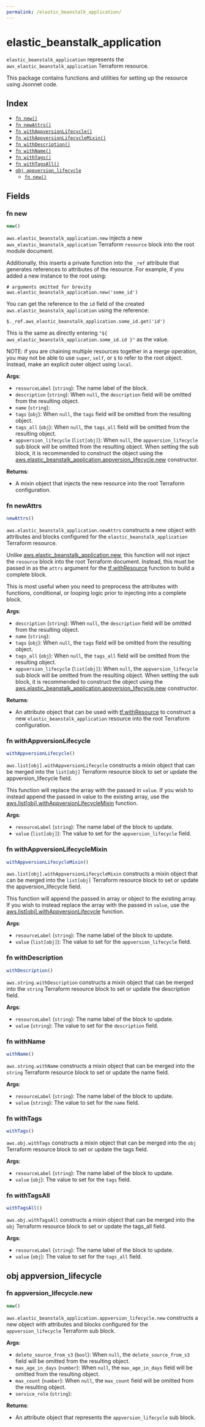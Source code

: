 ```yaml
---
permalink: /elastic_beanstalk_application/
---
```


# elastic_beanstalk_application

`elastic_beanstalk_application` represents the `aws_elastic_beanstalk_application` Terraform resource.



This package contains functions and utilities for setting up the resource using Jsonnet code.


## Index

* [`fn new()`](#fn-new)
* [`fn newAttrs()`](#fn-newattrs)
* [`fn withAppversionLifecycle()`](#fn-withappversionlifecycle)
* [`fn withAppversionLifecycleMixin()`](#fn-withappversionlifecyclemixin)
* [`fn withDescription()`](#fn-withdescription)
* [`fn withName()`](#fn-withname)
* [`fn withTags()`](#fn-withtags)
* [`fn withTagsAll()`](#fn-withtagsall)
* [`obj appversion_lifecycle`](#obj-appversion_lifecycle)
  * [`fn new()`](#fn-appversion_lifecyclenew)

## Fields

### fn new

```ts
new()
```


`aws.elastic_beanstalk_application.new` injects a new `aws_elastic_beanstalk_application` Terraform `resource`
block into the root module document.

Additionally, this inserts a private function into the `_ref` attribute that generates references to attributes of the
resource. For example, if you added a new instance to the root using:

    # arguments omitted for brevity
    aws.elastic_beanstalk_application.new('some_id')

You can get the reference to the `id` field of the created `aws.elastic_beanstalk_application` using the reference:

    $._ref.aws_elastic_beanstalk_application.some_id.get('id')

This is the same as directly entering `"${ aws_elastic_beanstalk_application.some_id.id }"` as the value.

NOTE: if you are chaining multiple resources together in a merge operation, you may not be able to use `super`, `self`,
or `$` to refer to the root object. Instead, make an explicit outer object using `local`.

**Args**:
  - `resourceLabel` (`string`): The name label of the block.
  - `description` (`string`):  When `null`, the `description` field will be omitted from the resulting object.
  - `name` (`string`): 
  - `tags` (`obj`):  When `null`, the `tags` field will be omitted from the resulting object.
  - `tags_all` (`obj`):  When `null`, the `tags_all` field will be omitted from the resulting object.
  - `appversion_lifecycle` (`list[obj]`):  When `null`, the `appversion_lifecycle` sub block will be omitted from the resulting object. When setting the sub block, it is recommended to construct the object using the [aws.elastic_beanstalk_application.appversion_lifecycle.new](#fn-appversion_lifecyclenew) constructor.

**Returns**:
- A mixin object that injects the new resource into the root Terraform configuration.


### fn newAttrs

```ts
newAttrs()
```


`aws.elastic_beanstalk_application.newAttrs` constructs a new object with attributes and blocks configured for the `elastic_beanstalk_application`
Terraform resource.

Unlike [aws.elastic_beanstalk_application.new](#fn-new), this function will not inject the `resource`
block into the root Terraform document. Instead, this must be passed in as the `attrs` argument for the
[tf.withResource](https://github.com/tf-libsonnet/core/tree/main/docs#fn-withresource) function to build a complete block.

This is most useful when you need to preprocess the attributes with functions, conditional, or looping logic prior to
injecting into a complete block.

**Args**:
  - `description` (`string`):  When `null`, the `description` field will be omitted from the resulting object.
  - `name` (`string`): 
  - `tags` (`obj`):  When `null`, the `tags` field will be omitted from the resulting object.
  - `tags_all` (`obj`):  When `null`, the `tags_all` field will be omitted from the resulting object.
  - `appversion_lifecycle` (`list[obj]`):  When `null`, the `appversion_lifecycle` sub block will be omitted from the resulting object. When setting the sub block, it is recommended to construct the object using the [aws.elastic_beanstalk_application.appversion_lifecycle.new](#fn-appversion_lifecyclenew) constructor.

**Returns**:
  - An attribute object that can be used with [tf.withResource](https://github.com/tf-libsonnet/core/tree/main/docs#fn-withresource) to construct a new `elastic_beanstalk_application` resource into the root Terraform configuration.


### fn withAppversionLifecycle

```ts
withAppversionLifecycle()
```

`aws.list[obj].withAppversionLifecycle` constructs a mixin object that can be merged into the `list[obj]`
Terraform resource block to set or update the appversion_lifecycle field.

This function will replace the array with the passed in `value`. If you wish to instead append the
passed in value to the existing array, use the [aws.list[obj].withAppversionLifecycleMixin](TODO) function.


**Args**:
  - `resourceLabel` (`string`): The name label of the block to update.
  - `value` (`list[obj]`): The value to set for the `appversion_lifecycle` field.


### fn withAppversionLifecycleMixin

```ts
withAppversionLifecycleMixin()
```

`aws.list[obj].withAppversionLifecycleMixin` constructs a mixin object that can be merged into the `list[obj]`
Terraform resource block to set or update the appversion_lifecycle field.

This function will append the passed in array or object to the existing array. If you wish
to instead replace the array with the passed in `value`, use the [aws.list[obj].withAppversionLifecycle](TODO)
function.


**Args**:
  - `resourceLabel` (`string`): The name label of the block to update.
  - `value` (`list[obj]`): The value to set for the `appversion_lifecycle` field.


### fn withDescription

```ts
withDescription()
```

`aws.string.withDescription` constructs a mixin object that can be merged into the `string`
Terraform resource block to set or update the description field.



**Args**:
  - `resourceLabel` (`string`): The name label of the block to update.
  - `value` (`string`): The value to set for the `description` field.


### fn withName

```ts
withName()
```

`aws.string.withName` constructs a mixin object that can be merged into the `string`
Terraform resource block to set or update the name field.



**Args**:
  - `resourceLabel` (`string`): The name label of the block to update.
  - `value` (`string`): The value to set for the `name` field.


### fn withTags

```ts
withTags()
```

`aws.obj.withTags` constructs a mixin object that can be merged into the `obj`
Terraform resource block to set or update the tags field.



**Args**:
  - `resourceLabel` (`string`): The name label of the block to update.
  - `value` (`obj`): The value to set for the `tags` field.


### fn withTagsAll

```ts
withTagsAll()
```

`aws.obj.withTagsAll` constructs a mixin object that can be merged into the `obj`
Terraform resource block to set or update the tags_all field.



**Args**:
  - `resourceLabel` (`string`): The name label of the block to update.
  - `value` (`obj`): The value to set for the `tags_all` field.


## obj appversion_lifecycle



### fn appversion_lifecycle.new

```ts
new()
```


`aws.elastic_beanstalk_application.appversion_lifecycle.new` constructs a new object with attributes and blocks configured for the `appversion_lifecycle`
Terraform sub block.



**Args**:
  - `delete_source_from_s3` (`bool`):  When `null`, the `delete_source_from_s3` field will be omitted from the resulting object.
  - `max_age_in_days` (`number`):  When `null`, the `max_age_in_days` field will be omitted from the resulting object.
  - `max_count` (`number`):  When `null`, the `max_count` field will be omitted from the resulting object.
  - `service_role` (`string`): 

**Returns**:
  - An attribute object that represents the `appversion_lifecycle` sub block.
